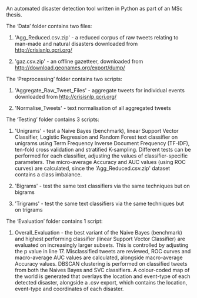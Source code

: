 An automated disaster detection tool written in Python as part of an MSc thesis.


The ‘Data’ folder contains two files:

1) 'Agg_Reduced.csv.zip' - a reduced corpus of raw tweets relating to man-made and natural disasters downloaded from
http://crisisnlp.qcri.org/

2) 'gaz.csv.zip' - an offline gazetteer, downloaded from http://download.geonames.org/export/dump/



The ‘Preprocessing’ folder contains two scripts:

1) 'Aggregate_Raw_Tweet_Files' - aggregate tweets for individual events downloaded from http://crisisnlp.qcri.org/

2) 'Normalise_Tweets' - text normalisation of all aggregated tweets



The ‘Testing’ folder contains 3 scripts:

1) 'Unigrams' - test a Naive Bayes (benchmark), linear Support Vector Classifier, Logistic Regression and Random Forest text classifier
on unigrams using Term Frequency Inverse Document Frequency (TF-IDF), ten-fold cross validation and stratified K-sampling. Different 
tests can be performed for each classifier, adjusting the values of classifier-specific parameters. The micro-average Accuracy and 
AUC values (using ROC curves) are calculated, since the 'Agg_Reduced.csv.zip' dataset contains a class imbalance.

2) 'Bigrams' - test the same text classifiers via the same techniques but on bigrams

3) 'Trigrams' - test the same text classifiers via the same techniques but on trigrams


The ‘Evaluation’ folder contains 1 script:

1) Overall_Evaluation - the best variant of the Naive Bayes (benchmark) and highest performing classifier (linear Support Vector Classifier) are evaluated on increasingly larger subsets. This is controlled by adjusting the p value in line 17. Misclassified tweets are reviewed, ROC curves and macro-average AUC values are calculated, alongside macro-average Accuracy values. DBSCAN clustering is performed on classified tweets from both the Naives Bayes and SVC classifiers. A colour-coded map of the world is generated that overlays the location and event-type of each detected disaster, alongside a .csv export, which contains the location, event-type and coordinates of each disaster.
